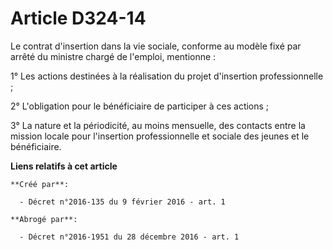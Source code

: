 # Article D324-14

Le contrat d'insertion dans la vie sociale, conforme au modèle fixé par arrêté du ministre chargé de l'emploi, mentionne : 

1° Les actions destinées à la réalisation du projet d'insertion professionnelle ; 

2° L'obligation pour le bénéficiaire de participer à ces actions ; 

3° La nature et la périodicité, au moins mensuelle, des contacts entre la mission locale pour l'insertion professionnelle et
sociale des jeunes et le bénéficiaire.

**Liens relatifs à cet article**

	**Créé par**:

	  - Décret n°2016-135 du 9 février 2016 - art. 1

	**Abrogé par**:

	  - Décret n°2016-1951 du 28 décembre 2016 - art. 1
